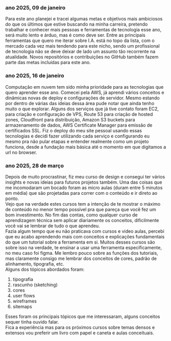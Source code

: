 ### ano 2025, 09 de janeiro

Para este ano planejei e tracei algumas metas e objetivos mais ambiciosos do que os últimos que estive buscando na minha carreira, pretendo trabalhar e conhecer mais pessoas e ferramentas de tecnologia esse ano, será muito lento e árduo, mas é como deve ser. Entre as principais ferramentas que quero me iterar sobre I.A. está no topo da lista, com o mercado cada vez mais tendendo para este nicho, sendo um profissional de tecnologia não se deve deixar de lado um assunto tão recorrente na atualidade. Novos repositórios e contribuições no GitHub também fazem parte das metas incluídas para este ano.

### ano 2025, 16 de janeiro

Computação em nuvem tem sido minha prioridade para as tecnologias que quero aprender esse ano. Comecei pela AWS, já aprendi vários conceitos e dinâmicas novas de deploy e configurações de servidor. Mesmo estando por dentro de várias das ideias dessa área pude notar que ainda tenho muito o que explorar. Alguns dos serviços que já tive contato foram EC2, para criação e configuração de VPS, Route 53 para criação de hosted zones, Cloudfront para distribuição, Amazon S3 buckets para armazenamento de dados, AWS Certificate Manager para emissão de certificados SSL. Fiz o deploy do meu site pessoal usando essas tecnologias e decidi fazer utilizando cada serviço e configurando eu mesmo pra não pular etapas e entender realmente como um projeto funciona, desde a fundação mais básica até o momento em que digitamos a url no browser.

### ano 2025, 28 de março

Depois de muito procrastinar, fiz meu curso de design e consegui ter vários insights e novas ideias para futuros projetos também. Uma das coisas que me incomodaram um bocado foram as micro aulas (duram entre 5 minutos em média) que são projetadas para correr com o conteúdo e ir direto ao ponto.  
Vejo que na verdade estes cursos tem a intenção de te mostrar o máximo de conteúdo no menor tempo possível pra que pareça que você fez um bom investimento. No fim das contas, como qualquer curso de aprendizagem técnica sem aplicar diariamente os conceitos, dificilmente você vai se lembrar de tudo o que aprendeu.  
Fazia algum tempo que eu não praticava com cursos e video aulas, percebi que eu acabo aprendendo mais com conceitos e explicações fundamentais do que um tutorial sobre a ferramenta em si. Muitos desses cursos são sobre isso na verdade, te ensinar a usar uma ferramenta especificamente, no meu caso foi figma. Me lembro pouco sobre as funções dos tutoriais, mas claramente consigo me lembrar dos conceitos de cores, padrão de alinhamento, tipografia, etc.  
Alguns dos tópicos abordados foram:
1. tipografia
2. rascunho (sketching)
3. cores
4. user flows
5. wireframes
6. sitemaps  

Esses foram os principais tópicos que me interessaram, alguns conceitos sequer tinha ouvido falar.  
Fica a experiência mas para os próximos cursos sobre temas densos e extensos vou preferir um livro com papel e caneta e aulas conceituais.
